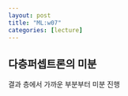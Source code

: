 ```yaml
---
layout: post
title: "ML:w07"
categories: [lecture]
---
```


## 다층퍼셉트론의 미분

결과 층에서 가까운 부분부터 미분 진행